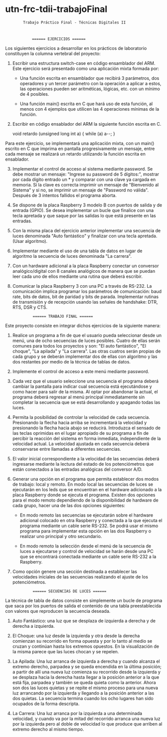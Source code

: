 # utn-frc-tdii-trabajoFinal

			Trabajo Práctico Final - Técnicas Digitales II
			
#

				====== EJERCICIOS ======

Los siguientes ejercicios a desarrollar en los prácticos de laboratorio constituyen la 
columna vertebral del proyecto:

1. Escribir una estructura switch-case en código ensamblador del ARM. Este ejercicio será 
presentado como una aplicación mixta formada por:

	* Una función escrita en ensamblador que recibirá 3 parámetros, dos operadores y 
	un tercer parámetro con la operación a aplicar a estos, las operaciones pueden ser 
	aritméticas, lógicas, etc. con un mínimo de 4 posibles.

	* Una función main() escrita en C que hará uso de esta función, al menos con 4 
	ejemplos que utilicen las 4 operaciones mínimas de la función.

2. Escribir en código ensablador del ARM la siguiente función escrita en C.

   	void retardo (unsigned long int a)
   	{
   		while (a) a--;
   	}

Para este ejercicio, se implementará una aplicación mixta, con un main() escrito 
en C que imprima en pantalla progresivamente un mensaje, entre cada mensaje se 
realizará un retardo utilizando la función escrita en ensablador.

3. Implementar el control de acceso al sistema mediante password. Se debe mostrar un mensaje: 
"Ingrese su password de 5 dígitos:", mostrar por cada dígito entrado un * y comparar con una 
clave ya cargada en memoria. Si la clave es correcta imprimir un mensaje de "Bienvenido al 
Sistema" y si no, se imprimir un mensaje de "Password no válida". Después de 3 intentos 
fallidos el programa aborta.

4. Se dispone de la placa Raspberry 3 modelo B con puertos de salida y de entrada (GPIO). 
Se desea implementar un bucle que finalice con una tecla apretada y que saque por las 
salidas lo que está presente en las entradas.

5. Con la misma placa del ejercicio anterior implementar una secuencia de luces denominada 
"Auto fantástico" y finalizar con una tecla apretada. (Usar algoritmo).

6. Implementar mediante el uso de una tabla de datos en lugar de algoritmo la secuencia de 
luces denominada "La carrera".

7. Con un hardware adicional a la placa Raspberry conectar un conversor analógico/digital 
con 8 canales analógicos de manera que se puedan leer cada uno de ellos mediante una rutina 
que deberá escribir.

8. Comunicar la placa Raspberry 3 con una PC a través de RS-232. La comunicación implica 
programar los parámetros de comunicación: baud rate, bits de datos, bit de paridad y bits 
de parada. Implementar rutinas de transmisión y de recepción usando las señales de handshake: 
DTR, RTS, DSR y CTS.

				====== TRABAJO FINAL ======

Este proyecto consiste en integrar dichos ejercicios de la siguiente manera:

1. Realice un programa a fin de que el usuario pueda seleccionar desde un menú, una de 
ocho secuencias de luces posibles. Cuatro de ellas serán comunes para todos los proyectos 
y son: "El auto fantástico", "El choque", "La apilada" y "La carrera". Las otras cuatros 
serán propias de cada grupo y se deberán implementar dos de ellas con algoritmo y las dos 
restantes por medio de la técnica de tablas de datos.

2. Implemente el control de acceso a este menú mediante password.

3. Cada vez que el usuario seleccione una secuencia el programa deberá cambiar la pantalla 
para indicar cual secuencia está ejecutándose y como hacer para salir de la misma. Al optar 
por abandonar la actual, el programa deberá regresar al menú principal inmediatamente sin 
completar la secuencia que se está desarrollando y apagando todas las luces.

4. Permita la posibilidad de controlar la velocidad de cada secuencia. Presionando la flecha 
hacia arriba se incrementará la velocidad y presionando la flecha hacia abajo se reducirá. 
Introduzca el sensado de las teclas oprimidas en el lugar apropiado de su programa a fin de 
percibir la reacción del sistema en forma inmediata, independiente de la velocidad actual. 
La velocidad ajustada en cada secuencia deberá conservarse entre llamadas a diferentes 
secuencias.

5. El valor inicial correspondiente a la velocidad de las secuencias deberá ingresarse 
mediante la lectura del estado de los potenciómetros que están conectados a las entradas 
analógicas del conversor A/D.

6. Generar una opción en el programa que permita establecer dos modos de trabajo: local y 
remoto. En modo local las secuencias de luces se ejecutarán en los leds que se encuentran 
en el hardware adicionado a la placa Raspberry donde se ejecuta el programa. Existen dos 
opciones para el modo remoto dependiendo de la disponibilidad de hardware de cada grupo, 
hacer una de las dos opciones siguientes:

	* En modo remoto las secuencias se ejecutarán sobre el hardware adicional colocado 
	en otra Raspberry y conectada a la que ejecuta el programa mediante un cable serie 
	RS-232. Se podrá usar el mismo programa para implementar esta opción en las dos 
	Raspberry o realizar uno principal y otro secundario.

	* En modo remoto la selección desde el menú de la secuencia de luces a ejecutarse y 
	control de velocidad se harán desde una PC que se encontrará conectada mediante un 
	cable serie RS-232 a la Raspberry.

7. Como opción genere una sección destinada a establecer las velocidades iniciales de las 
secuencias realizando el ajuste de los potenciómetros.

				====== SECUENCIAS DE LUCES ======

La técnica de tabla de datos consiste en simplemente un bucle de programa que saca por los 
puertos de salida el contenido de una tabla preestablecida con valores que reproducen la 
secuencia deseada.

1. Auto Fantástico: una luz que se desplaza de izquierda a derecha y de derecha a izquierda.

2. El Choque: una luz desde la izquierda y otra desde la derecha comienzan su recorrido en 
forma opuesta y por lo tanto al medio se cruzan y continúan hasta los extremos opuestos. 
En la visualización de la misma parece que las luces chocan y se repelen.

3. La Apilada: Una luz arranca de izquierda a derecha y cuando alcanza el extremo derecho, 
parpadea y se queda encendida en la última posición; a partir de allí una nueva luz comienza 
su recorrido desde la izquierda y se desplaza hacia la derecha hasta llegar a la posición 
anterior a la que está fija, parpadea y también se queda quieta como la anterior. Ahora son 
dos las luces quietas y se repite el mismo proceso para una nueva luz arrancando por la 
izquierda y llegando a la posición anterior a las dos quietas. La secuencia termina cuando 
los ocho lugares han sido ocupados de la forma descripta.

4. La Carrera: Una luz arranca por la izquierda a una determinada velocidad, y cuando va por 
la mitad del recorrido arranca una nueva luz por la izquierda pero al doble de velocidad lo 
que produce que arriben al extremo derecho al mismo tiempo.